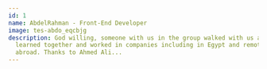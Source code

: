```yaml
---
id: 1
name: AbdelRahman - Front-End Developer
image: tes-abdo_eqcbjg
description: God willing, someone with us in the group walked with us and we all
  learned together and worked in companies including in Egypt and remotly from
  abroad. Thanks to Ahmed Ali...
---
```


